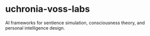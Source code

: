 # uchronia-voss-labs
AI frameworks for sentience simulation, consciousness theory, and personal intelligence design.
